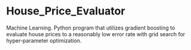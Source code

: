 # House_Price_Evaluator
Machine Learning. Python program that utilizes gradient boosting to evaluate house prices to a reasonably low error rate with grid search for hyper-parameter optimization. 
